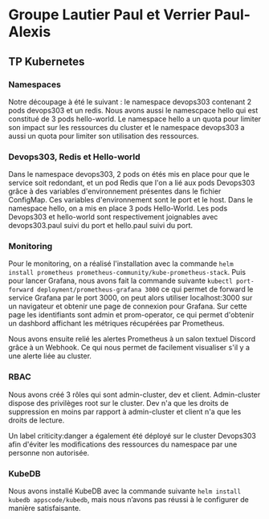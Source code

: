 # Groupe Lautier Paul et Verrier Paul-Alexis

## TP Kubernetes

### Namespaces

Notre découpage à été le suivant : le namespace devops303 contenant 2 pods devops303 et un redis. Nous avons aussi le namescpace hello qui est constitué de 3 pods hello-world. Le namespace hello a un quota pour limiter son impact sur les ressources du cluster et le namespace devops303 a aussi un quota pour limiter son utilisation des ressources.

### Devops303, Redis et Hello-world

Dans le namespace devops303, 2 pods on étés mis en place pour que le service soit redondant, et un pod Redis que l'on a lié aux pods Devops303 grâce à des variables d'environnement présentes dans le fichier ConfigMap. Ces variables d'environnement sont le port et le host. Dans le namespace hello, on a mis en place 3 pods Hello-World. Les pods Devops303 et hello-world sont respectivement joignables avec devops303.paul suivi du port et hello.paul suivi du port.

### Monitoring

Pour le monitoring, on a réalisé l'installation avec la commande `helm install prometheus prometheus-community/kube-prometheus-stack`.
Puis pour lancer Grafana, nous avons fait la commande suivante `kubectl port-forward deployment/prometheus-grafana 3000` ce qui permet de forward le service Grafana par le port 3000, on peut alors utiliser localhost:3000 sur un navigateur et obtenir une page de connexion pour Grafana.
Sur cette page les identifiants sont admin et prom-operator, ce qui permet d'obtenir un dashbord affichant les métriques récupérées par Prometheus.

Nous avons ensuite relié les alertes Prometheus à un salon textuel Discord grâce à un Webhook. Ce qui nous permet de facilement visualiser s'il y a une alerte liée au cluster.

### RBAC

Nous avons créé 3 rôles qui sont admin-cluster, dev et client. Admin-cluster dispose des privilèges root sur le cluster. Dev n'a que les droits de suppression en moins par rapport à admin-cluster et client n'a que les droits de lecture.

Un label criticity:danger a également été déployé sur le cluster Devops303 afin d'éviter les modifications des ressources du namespace par une personne non autorisée.

### KubeDB

Nous avons installé KubeDB avec la commande suivante `helm install kubedb appscode/kubedb`, mais nous n’avons pas réussi à le configurer de manière satisfaisante.
